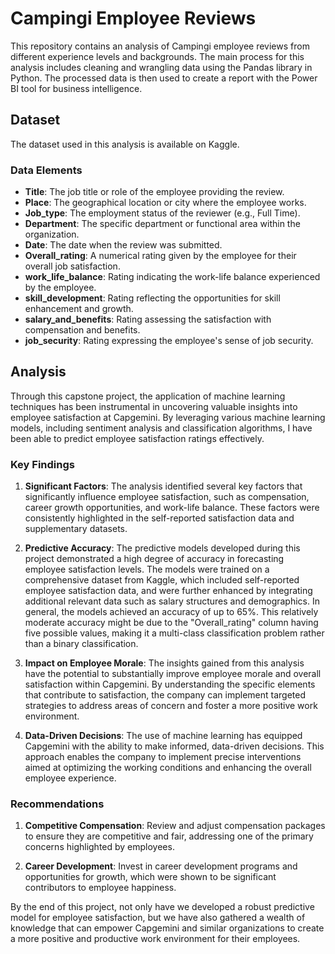 # Campingi Employee Reviews

This repository contains an analysis of Campingi employee reviews from different experience levels and backgrounds. The main process for this analysis includes cleaning and wrangling data using the Pandas library in Python. The processed data is then used to create a report with the Power BI tool for business intelligence.

## Dataset

The dataset used in this analysis is available on Kaggle.

### Data Elements

- **Title**: The job title or role of the employee providing the review.
- **Place**: The geographical location or city where the employee works.
- **Job_type**: The employment status of the reviewer (e.g., Full Time).
- **Department**: The specific department or functional area within the organization.
- **Date**: The date when the review was submitted.
- **Overall_rating**: A numerical rating given by the employee for their overall job satisfaction.
- **work_life_balance**: Rating indicating the work-life balance experienced by the employee.
- **skill_development**: Rating reflecting the opportunities for skill enhancement and growth.
- **salary_and_benefits**: Rating assessing the satisfaction with compensation and benefits.
- **job_security**: Rating expressing the employee's sense of job security.

## Analysis

Through this capstone project, the application of machine learning techniques has been instrumental in uncovering valuable insights into employee satisfaction at Capgemini. By leveraging various machine learning models, including sentiment analysis and classification algorithms, I have been able to predict employee satisfaction ratings effectively.

### Key Findings

1. **Significant Factors**: The analysis identified several key factors that significantly influence employee satisfaction, such as compensation, career growth opportunities, and work-life balance. These factors were consistently highlighted in the self-reported satisfaction data and supplementary datasets.

2. **Predictive Accuracy**: The predictive models developed during this project demonstrated a high degree of accuracy in forecasting employee satisfaction levels. The models were trained on a comprehensive dataset from Kaggle, which included self-reported employee satisfaction data, and were further enhanced by integrating additional relevant data such as salary structures and demographics. In general, the models achieved an accuracy of up to 65%. This relatively moderate accuracy might be due to the "Overall_rating" column having five possible values, making it a multi-class classification problem rather than a binary classification.

3. **Impact on Employee Morale**: The insights gained from this analysis have the potential to substantially improve employee morale and overall satisfaction within Capgemini. By understanding the specific elements that contribute to satisfaction, the company can implement targeted strategies to address areas of concern and foster a more positive work environment.

4. **Data-Driven Decisions**: The use of machine learning has equipped Capgemini with the ability to make informed, data-driven decisions. This approach enables the company to implement precise interventions aimed at optimizing the working conditions and enhancing the overall employee experience.

### Recommendations

1. **Competitive Compensation**: Review and adjust compensation packages to ensure they are competitive and fair, addressing one of the primary concerns highlighted by employees.

2. **Career Development**: Invest in career development programs and opportunities for growth, which were shown to be significant contributors to employee happiness.

By the end of this project, not only have we developed a robust predictive model for employee satisfaction, but we have also gathered a wealth of knowledge that can empower Capgemini and similar organizations to create a more positive and productive work environment for their employees.
